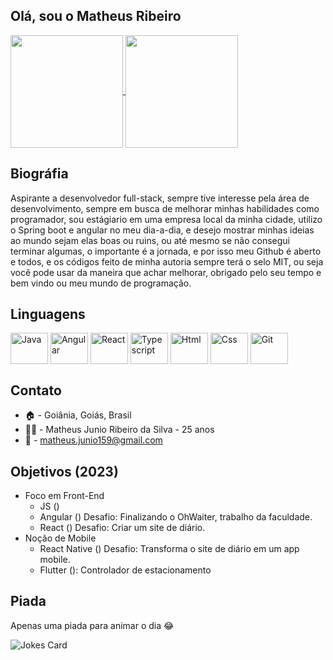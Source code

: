 ## Olá, sou o Matheus Ribeiro

<a href="https://github.com/dthlogus">
  <img height="180rem" align="center" src="https://github-readme-stats.vercel.app/api?username=dthlogus&show_icons=true&theme=great-gatsby" />
</a>
<a href="https://github.com/anuraghazra/convoychat">
  <img height="180rem" align="center" src="https://github-readme-stats.vercel.app/api/top-langs/?username=dthlogus&layout=compact&theme=great-gatsby"/>
</a>

## Biográfia

Aspirante a desenvolvedor full-stack, sempre tive interesse pela área de desenvolvimento, sempre em busca de melhorar minhas habilidades como programador, sou estágiario em uma empresa local da minha cidade, utilizo o Spring boot e angular no meu dia-a-dia, e desejo mostrar minhas ideias ao mundo sejam elas boas ou ruins, ou até mesmo se não consegui terminar algumas, o importante é a jornada, e por isso meu Github é aberto e todos, e os códigos feito de minha autoria sempre terá o selo MIT, ou seja você pode usar da maneira que achar melhorar, obrigado pelo seu tempo e bem vindo ou meu mundo de programação.

## Linguagens

<div>
  <img align="center" alt="Java" height="50" width="60" src="https://raw.githubusercontent.com/jmnote/z-icons/master/svg/java.svg" />
  <img align="center" alt="Angular" height="50" width="60" src="https://cdn.jsdelivr.net/gh/devicons/devicon/icons/angularjs/angularjs-original.svg"/>
  <img align="center" alt="React" height="50" width="60" src="https://cdn.jsdelivr.net/gh/devicons/devicon/icons/react/react-original.svg" />
  <img align="center" alt="Typescript" height="50" width="60" src="https://cdn.jsdelivr.net/gh/devicons/devicon/icons/typescript/typescript-original.svg"/>
  <img align="center" alt="Html" height="50" width="60" src="https://cdn.jsdelivr.net/gh/devicons/devicon/icons/html5/html5-original.svg"/>
  <img align="center" alt="Css" height="50" width="60" src="https://cdn.jsdelivr.net/gh/devicons/devicon/icons/css3/css3-original.svg"/>
  <img align="center" alt="Git" height="50" width="60" src="https://raw.githubusercontent.com/jmnote/z-icons/master/svg/git.svg" />
</div>

## Contato

- 🏠 - Goiânia, Goiás, Brasil
- 🙋‍♂️ - Matheus Junio Ribeiro da Silva - 25 anos
- 📧 - matheus.junio159@gmail.com

## Objetivos (2023)

- Foco em Front-End
  - JS ()
  - Angular () Desafio: Finalizando o OhWaiter, trabalho da faculdade.
  - React () Desafio: Criar um site de diário.
- Noção de Mobile
  - React Native () Desafio: Transforma o site de diário em um app mobile.
  - Flutter (): Controlador de estacionamento


## Piada

Apenas uma piada para animar o dia 😂

![Jokes Card](https://readme-jokes.vercel.app/api)
